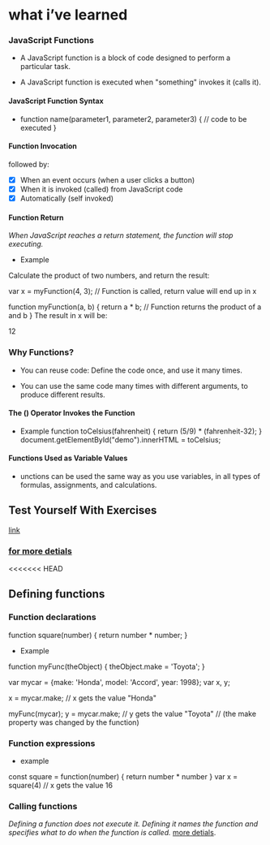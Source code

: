 # what i’ve learned
### JavaScript Functions
* A JavaScript function is a block of code designed to perform a particular task.

* A JavaScript function is executed when "something" invokes it (calls it).

#### JavaScript Function Syntax
- function name(parameter1, parameter2, parameter3) {
  // code to be executed
}

#### Function Invocation
 followed by:

- [x] When an event occurs (when a user clicks a button)
- [x] When it is invoked (called) from JavaScript code
- [x] Automatically (self invoked)

#### Function Return
*When JavaScript reaches a return statement, the function will stop executing.* 

- Example

Calculate the product of two numbers, and return the result:

var x = myFunction(4, 3);   // Function is called, return value will end up in x

function myFunction(a, b) {
  return a * b;             // Function returns the product of a and b
}
The result in x will be:

12



### Why Functions?
- You can reuse code: Define the code once, and use it many times.

- You can use the same code many times with different arguments, to produce different results.

#### The () Operator Invokes the Function

- Example
function toCelsius(fahrenheit) {
  return (5/9) * (fahrenheit-32);
}
document.getElementById("demo").innerHTML = toCelsius;


#### Functions Used as Variable Values
- unctions can be used the same way as you use variables, in all types of formulas, assignments, and calculations.

## Test Yourself With Exercises
[link](https://www.w3schools.com/js/exercise_js.asp?filename=exercise_js_functions1)


### [for more detials](https://www.w3schools.com/js/js_functions.asp)

<<<<<<< HEAD
 
## Defining functions
### Function declarations

 function square(number) {
  return number * number;
}
* Example

function myFunc(theObject) {
  theObject.make = 'Toyota';
}

var mycar = {make: 'Honda', model: 'Accord', year: 1998};
var x, y;

x = mycar.make; // x gets the value "Honda"

myFunc(mycar);
y = mycar.make; // y gets the value "Toyota"
                // (the make property was changed by the function)

###  Function expressions
- example

const square = function(number) { return number * number }
var x = square(4) // x gets the value 16

### Calling functions
*Defining a function does not execute it. Defining it names the function and specifies what to do when the function is called.*
[more detials](https://developer.mozilla.org/en-US/docs/Web/JavaScript/Guide/Functions).








